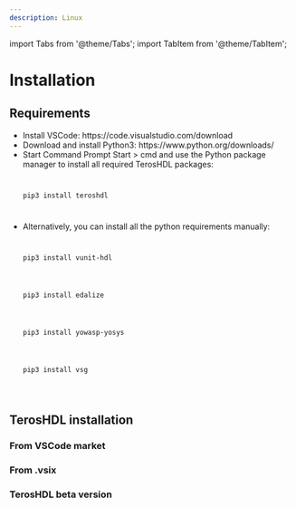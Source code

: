 ```yaml
---
description: Linux
---
```


import Tabs from '@theme/Tabs';
import TabItem from '@theme/TabItem';

# Installation

## Requirements

<Tabs>
    <TabItem value="windows" label="Windows" default>
    <ul>
        <li>Install VSCode: https://code.visualstudio.com/download</li>
        <li>Download and install Python3: https://www.python.org/downloads/</li>
        <li>Start Command Prompt Start > cmd and use the Python package manager to install all required TerosHDL packages:</li> 
        <code>
        <p>pip3 install teroshdl</p>
        </code>
        <li> Alternatively, you can install all the python requirements manually:</li>
        <code>
        <p>pip3 install vunit-hdl</p>
        <p>pip3 install edalize</p>
        <p>pip3 install yowasp-yosys</p>
        <p>pip3 install vsg</p>
        </code>
    </ul>  
  </TabItem>
  <TabItem value="linux" label="Linux">
  </TabItem>
  <TabItem value="mac" label="Mac">
  </TabItem>
</Tabs>

## TerosHDL installation

### From VSCode market

### From .vsix

### TerosHDL beta version